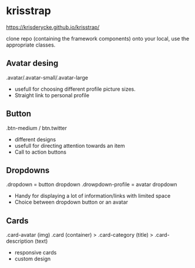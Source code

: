 # krisstrap
https://krisderycke.github.io/krisstrap/

clone repo (containing the framework components) onto your local,
use the appropriate classes. 



## Avatar desing

.avatar/.avatar-small/.avatar-large

- usefull for choosing different profile picture sizes.
- Straight link to personal profile


## Button

.btn-medium / btn.twitter

- different designs 
- usefull for directing attention towards an item 
- Call to action buttons

## Dropdowns

.dropdown          = button dropdown
.drowpdown-profile = avatar dropdown

- Handy for displaying a lot of information/links with limited space
- Choice between dropdown button or an avatar

## Cards

.card-avatar (img)
.card (container) > .card-category (title) > .card-description (text)

- responsive cards 
- custom design